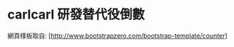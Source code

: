 carlcarl 研發替代役倒數
==============


網頁樣板取自: [http://www.bootstrapzero.com/bootstrap-template/counter]

[http://www.bootstrapzero.com/bootstrap-template/counter]: http://www.bootstrapzero.com/bootstrap-template/counter